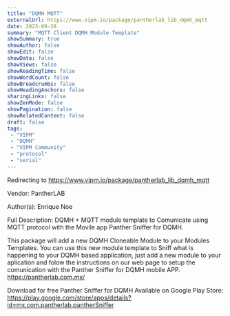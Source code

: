 ```yaml
---
title: "DQMH MQTT"
externalUrl: https://www.vipm.io/package/pantherlab_lib_dqmh_mqtt
date: 2023-09-28
summary: "MQTT Client DQMH Module Template"
showSummary: true
showAuthor: false
showEdit: false
showData: false
showViews: false
showReadingTime: false
showWordCount: false
showBreadcrumbs: false
showHeadingAnchors: false
sharingLinks: false
showZenMode: false
showPagination: false
showRelatedContent: false
draft: false
tags:
 - "VIPM"
 - "DQMH"
 - "VIPM Community"
 - "protocol"
 - "serial"
---
```


Redirecting to https://www.vipm.io/package/pantherlab_lib_dqmh_mqtt

Vendor: PantherLAB

Author(s): Enrique Noe
 
Full Description:
DQMH + MQTT module template to Comunicate using MQTT protocol with the Movile app Panther Sniffer for DQMH.

This package will add a new DQMH Cloneable Module to your Modules Templates.
You can use this new module template to Sniff what is happening to your DQMH based application, just add a new module to your aplication and folow the instructions on our web page to setup the comunication with the Panther Sniffer for DQMH mobile APP.
https://pantherlab.com.mx/

Download for free Panther Sniffer for DQMH
Available on Google Play Store:
https://play.google.com/store/apps/details?id=mx.com.pantherlab.pantherSniffer